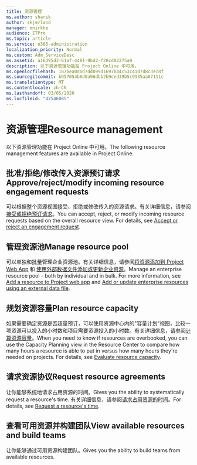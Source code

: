 ```yaml
---
title: 资源管理
ms.author: sharik
author: skjerland
manager: mnirkhe
audience: ITPro
ms.topic: article
ms.service: o365-administration
localization_priority: Normal
ms.custom: Adm_ServiceDesc
ms.assetid: a16d95d3-61af-4481-9bd2-f20cd02275a9
description: 以下资源管理功能在 Project Online 中可用。
ms.openlocfilehash: 187bea0dad7dd099d1697b44c53c41d7d8c3ec8f
ms.sourcegitcommit: b957054b6d0a96dbb2b9ced39b5c9935aa07111c
ms.translationtype: MT
ms.contentlocale: zh-CN
ms.lasthandoff: 03/05/2020
ms.locfileid: "42546085"
---
```

# <a name="resource-management"></a><span data-ttu-id="85670-103">资源管理</span><span class="sxs-lookup"><span data-stu-id="85670-103">Resource management</span></span>

<span data-ttu-id="85670-104">以下资源管理功能在 Project Online 中可用。</span><span class="sxs-lookup"><span data-stu-id="85670-104">The following resource management features are available in Project Online.</span></span>
  
## <a name="approverejectmodify-incoming-resource-engagement-requests"></a><span data-ttu-id="85670-105">批准/拒绝/修改传入资源预订请求</span><span class="sxs-lookup"><span data-stu-id="85670-105">Approve/reject/modify incoming resource engagement requests</span></span>

<span data-ttu-id="85670-p101">可以根据整个资源视图接受、拒绝或修改传入的资源请求。有关详细信息，请参阅[接受或拒绝预订请求](https://go.microsoft.com/fwlink/?LinkID=823659&amp;clcid=0x409)。</span><span class="sxs-lookup"><span data-stu-id="85670-p101">You can accept, reject, or modify incoming resource requests based on the overall resource view. For details, see [Accept or reject an engagement request](https://go.microsoft.com/fwlink/?LinkID=823659&amp;clcid=0x409).</span></span>
  
## <a name="manage-resource-pool"></a><span data-ttu-id="85670-108">管理资源池</span><span class="sxs-lookup"><span data-stu-id="85670-108">Manage resource pool</span></span>

<span data-ttu-id="85670-p102">可以单独和批量管理企业资源池。有关详细信息，请参阅[将资源添加到 Project Web App](https://go.microsoft.com/fwlink/?LinkID=823660&amp;clcid=0x409) 和 [使用外部数据文件添加或更新企业资源](https://go.microsoft.com/fwlink/?LinkID=823661&amp;clcid=0x409)。</span><span class="sxs-lookup"><span data-stu-id="85670-p102">Manage an enterprise resource pool - both by individual and in bulk. For more information, see [Add a resource to Project web app](https://go.microsoft.com/fwlink/?LinkID=823660&amp;clcid=0x409) and [Add or update enterprise resources using an external data file](https://go.microsoft.com/fwlink/?LinkID=823661&amp;clcid=0x409).</span></span>
  
## <a name="plan-resource-capacity"></a><span data-ttu-id="85670-111">规划资源容量</span><span class="sxs-lookup"><span data-stu-id="85670-111">Plan resource capacity</span></span>

<span data-ttu-id="85670-p103">如果需要确定资源是否超量预订，可以使用资源中心内的"容量计划"视图，比较一项资源可以投入的小时数和项目需要资源投入的小时数。有关详细信息，请参阅[计算资源容量](https://go.microsoft.com/fwlink/?LinkID=823662&amp;clcid=0x409)。</span><span class="sxs-lookup"><span data-stu-id="85670-p103">When you need to know if resources are overbooked, you can use the Capacity Planning view in the Resource Center to compare how many hours a resource is able to put in versus how many hours they're needed on projects. For details, see [Evaluate resource capacity](https://go.microsoft.com/fwlink/?LinkID=823662&amp;clcid=0x409).</span></span>
  
## <a name="request-resource-agreements"></a><span data-ttu-id="85670-114">请求资源协议</span><span class="sxs-lookup"><span data-stu-id="85670-114">Request resource agreements</span></span>

<span data-ttu-id="85670-115">让你能够系统地请求占用资源的时间。</span><span class="sxs-lookup"><span data-stu-id="85670-115">Gives you the ability to systematically request a resource's time.</span></span> <span data-ttu-id="85670-116">有关详细信息，请参阅[请求占用资源的时间](https://go.microsoft.com/fwlink/?LinkID=823663&amp;clcid=0x409)。</span><span class="sxs-lookup"><span data-stu-id="85670-116">For details, see [Request a resource's time](https://go.microsoft.com/fwlink/?LinkID=823663&amp;clcid=0x409).</span></span>
  
## <a name="view-available-resources-and-build-teams"></a><span data-ttu-id="85670-117">查看可用资源并构建团队</span><span class="sxs-lookup"><span data-stu-id="85670-117">View available resources and build teams</span></span>

<span data-ttu-id="85670-118">让你能够通过可用资源构建团队。</span><span class="sxs-lookup"><span data-stu-id="85670-118">Gives you the ability to build teams from available resources.</span></span>
  